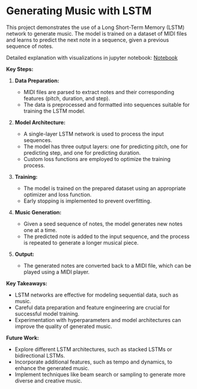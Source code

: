 # Generating Music with LSTM

This project demonstrates the use of a Long Short-Term Memory (LSTM) network to generate music. The model is trained on a dataset of MIDI files and learns to predict the next note in a sequence, given a previous sequence of notes.

Detailed explanation with visualizations in jupyter notebook: [Notebook](MusicGenerator.ipynb)

**Key Steps:**

1. **Data Preparation:**
   - MIDI files are parsed to extract notes and their corresponding features (pitch, duration, and step).
   - The data is preprocessed and formatted into sequences suitable for training the LSTM model.

2. **Model Architecture:**
   - A single-layer LSTM network is used to process the input sequences.
   - The model has three output layers: one for predicting pitch, one for predicting step, and one for predicting duration.
   - Custom loss functions are employed to optimize the training process.

3. **Training:**
   - The model is trained on the prepared dataset using an appropriate optimizer and loss function.
   - Early stopping is implemented to prevent overfitting.

4. **Music Generation:**
   - Given a seed sequence of notes, the model generates new notes one at a time.
   - The predicted note is added to the input sequence, and the process is repeated to generate a longer musical piece.

5. **Output:**
   - The generated notes are converted back to a MIDI file, which can be played using a MIDI player.

**Key Takeaways:**

- LSTM networks are effective for modeling sequential data, such as music.
- Careful data preparation and feature engineering are crucial for successful model training.
- Experimentation with hyperparameters and model architectures can improve the quality of generated music.

**Future Work:**
- Explore different LSTM architectures, such as stacked LSTMs or bidirectional LSTMs.
- Incorporate additional features, such as tempo and dynamics, to enhance the generated music.
- Implement techniques like beam search or sampling to generate more diverse and creative music.
